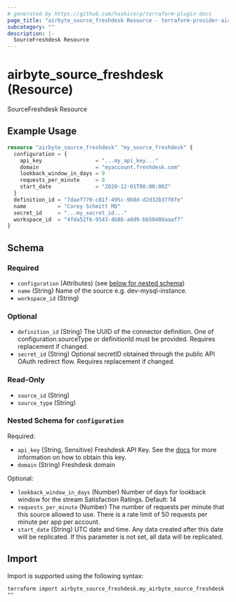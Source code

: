```yaml
---
# generated by https://github.com/hashicorp/terraform-plugin-docs
page_title: "airbyte_source_freshdesk Resource - terraform-provider-airbyte"
subcategory: ""
description: |-
  SourceFreshdesk Resource
---
```


# airbyte_source_freshdesk (Resource)

SourceFreshdesk Resource

## Example Usage

```terraform
resource "airbyte_source_freshdesk" "my_source_freshdesk" {
  configuration = {
    api_key                 = "...my_api_key..."
    domain                  = "myaccount.freshdesk.com"
    lookback_window_in_days = 9
    requests_per_minute     = 0
    start_date              = "2020-12-01T00:00:00Z"
  }
  definition_id = "7daef770-c81f-495c-9b8d-d2d32b37f6fe"
  name          = "Corey Schmitt MD"
  secret_id     = "...my_secret_id..."
  workspace_id  = "4fda52f6-9543-4b86-a0d9-bb50480aaaf7"
}
```

<!-- schema generated by tfplugindocs -->
## Schema

### Required

- `configuration` (Attributes) (see [below for nested schema](#nestedatt--configuration))
- `name` (String) Name of the source e.g. dev-mysql-instance.
- `workspace_id` (String)

### Optional

- `definition_id` (String) The UUID of the connector definition. One of configuration.sourceType or definitionId must be provided. Requires replacement if changed.
- `secret_id` (String) Optional secretID obtained through the public API OAuth redirect flow. Requires replacement if changed.

### Read-Only

- `source_id` (String)
- `source_type` (String)

<a id="nestedatt--configuration"></a>
### Nested Schema for `configuration`

Required:

- `api_key` (String, Sensitive) Freshdesk API Key. See the <a href="https://docs.airbyte.com/integrations/sources/freshdesk">docs</a> for more information on how to obtain this key.
- `domain` (String) Freshdesk domain

Optional:

- `lookback_window_in_days` (Number) Number of days for lookback window for the stream Satisfaction Ratings. Default: 14
- `requests_per_minute` (Number) The number of requests per minute that this source allowed to use. There is a rate limit of 50 requests per minute per app per account.
- `start_date` (String) UTC date and time. Any data created after this date will be replicated. If this parameter is not set, all data will be replicated.

## Import

Import is supported using the following syntax:

```shell
terraform import airbyte_source_freshdesk.my_airbyte_source_freshdesk ""
```
